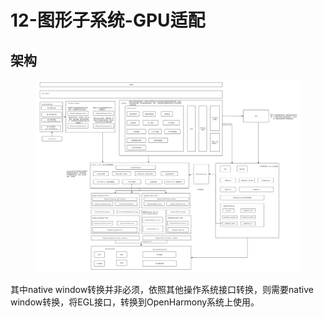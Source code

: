 # 12-图形子系统-GPU适配

## 架构

<figure><img src=".gitbook/assets/渲染GPU架构图 (1).png" alt=""><figcaption></figcaption></figure>

其中native window转换并非必须，依照其他操作系统接口转换，则需要native window转换，将EGL接口，转换到OpenHarmony系统上使用。

